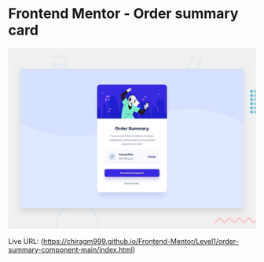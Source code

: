 # Frontend Mentor - Order summary card

![Design preview for the Order summary card coding challenge](./design/desktop-preview.jpg)

Live URL: (https://chiragm999.github.io/Frontend-Mentor/Level1/order-summary-component-main/index.html)
